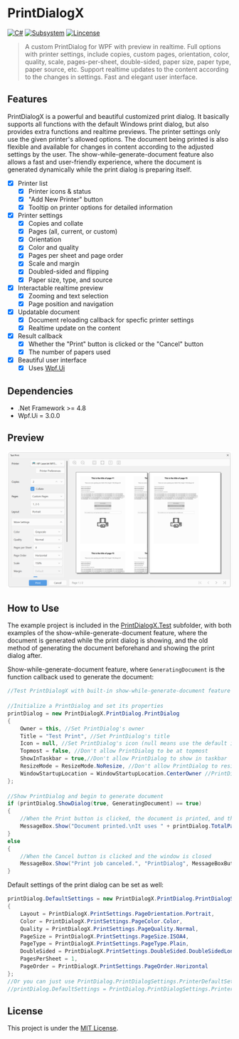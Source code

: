 # PrintDialogX

[![C#](https://img.shields.io/badge/C%23-100%25-blue.svg?style=flat-square)](https://docs.microsoft.com/en-us/dotnet/csharp/)
[![Subsystem](https://img.shields.io/badge/Platform-WPF-green.svg?style=flat-square)](https://docs.microsoft.com/en-us/visualstudio/designers/getting-started-with-wpf)
[![Lincense](https://img.shields.io/badge/Lincense-MIT-orange.svg?style=flat-square)](https://github.com/Fei-Sheng-Wu/PrintDialogX/blob/master/LICENSE.txt)

> A custom PrintDialog for WPF with preview in realtime. Full options with printer settings, include copies, custom pages, orientation, color, quality, scale, pages-per-sheet, double-sided, paper size, paper type, paper source, etc. Support realtime updates to the content according to the changes in settings. Fast and elegant user interface.

## Features

PrintDialogX is a powerful and beautiful customized print dialog. It basically supports all functions with the default Windows print dialog, but also provides extra functions and realtime previews. The printer settings only use the given printer's allowed options. The document being printed is also flexible and available for changes in content according to the adjusted settings by the user. The show-while-generate-document feature also allows a fast and user-friendly experience, where the document is generated dynamically while the print dialog is preparing itself.

- [X] Printer list
  - [X] Printer icons & status
  - [X] "Add New Printer" button
  - [X] Tooltip on printer options for detailed information
- [X] Printer settings
  - [X] Copies and collate
  - [X] Pages (all, current, or custom)
  - [X] Orientation
  - [X] Color and quality
  - [X] Pages per sheet and page order
  - [X] Scale and margin
  - [X] Doubled-sided and flipping
  - [X] Paper size, type, and source
- [X] Interactable realtime preview
  - [X] Zooming and text selection
  - [X] Page position and navigation
- [X] Updatable document
  - [X] Document reloading callback for specfic printer settings
  - [X] Realtime update on the content
- [X] Result callback
  - [X] Whether the "Print" button is clicked or the "Cancel" button
  - [X] The number of papers used
- [X] Beautiful user interface
  - [X] Uses [Wpf.Ui](https://wpfui.lepo.co/index.html)

## Dependencies

- .Net Framework >= 4.8
- Wpf.Ui = 3.0.0

## Preview

![Screenshot](https://github.com/Fei-Sheng-Wu/PrintDialogX/blob/798b1676a7b8f201958a3ded91bd6625534e3ff7/Screenshot.png)

## How to Use

The example project is included in the [PrintDialogX.Test](https://github.com/Fei-Sheng-Wu/PrintDialogX/tree/31deed84b02f75ffc0551bd742822b6bbf2e337c/PrintDialogX.Test) subfolder, with both examples of the show-while-generate-document feature, where the document is generated while the print dialog is showing, and the old method of generating the document beforehand and showing the print dialog after.

Show-while-generate-document feature, where `GeneratingDocument` is the function callback used to generate the document:

```c#
//Test PrintDialogX with built-in show-while-generate-document feature

//Initialize a PrintDialog and set its properties
printDialog = new PrintDialogX.PrintDialog.PrintDialog
{
    Owner = this, //Set PrintDialog's owner
    Title = "Test Print", //Set PrintDialog's title
    Icon = null, //Set PrintDialog's icon (null means use the default icon)
    Topmost = false, //Don't allow PrintDialog to be at topmost
    ShowInTaskbar = true,//Don't allow PrintDialog to show in taskbar
    ResizeMode = ResizeMode.NoResize, //Don't allow PrintDialog to resize
    WindowStartupLocation = WindowStartupLocation.CenterOwner //PrintDialog's startup location is the center of the owner
};

//Show PrintDialog and begin to generate document
if (printDialog.ShowDialog(true, GeneratingDocument) == true)
{
    //When the Print button is clicked, the document is printed, and the window is closed
    MessageBox.Show("Document printed.\nIt uses " + printDialog.TotalPapers + " sheet(s) of paper.", "PrintDialog", MessageBoxButton.OK, MessageBoxImage.Information, MessageBoxResult.OK);
}
else
{
    //When the Cancel button is clicked and the window is closed
    MessageBox.Show("Print job canceled.", "PrintDialog", MessageBoxButton.OK, MessageBoxImage.Information, MessageBoxResult.OK);
}
```

Default settings of the print dialog can be set as well:

```c#
printDialog.DefaultSettings = new PrintDialogX.PrintDialog.PrintDialogSettings() //Set default settings
{
    Layout = PrintDialogX.PrintSettings.PageOrientation.Portrait,
    Color = PrintDialogX.PrintSettings.PageColor.Color,
    Quality = PrintDialogX.PrintSettings.PageQuality.Normal,
    PageSize = PrintDialogX.PrintSettings.PageSize.ISOA4,
    PageType = PrintDialogX.PrintSettings.PageType.Plain,
    DoubleSided = PrintDialogX.PrintSettings.DoubleSided.DoubleSidedLongEdge,
    PagesPerSheet = 1,
    PageOrder = PrintDialogX.PrintSettings.PageOrder.Horizontal
};
//Or you can just use PrintDialog.PrintDialogSettings.PrinterDefaultSettings() to get a PrintDialogSettings that uses the printer's default settings
//printDialog.DefaultSettings = PrintDialog.PrintDialogSettings.PrinterDefaultSettings()
```

## License

This project is under the [MIT License](https://github.com/Fei-Sheng-Wu/PrintDialogX/blob/master/LICENSE.txt).

